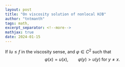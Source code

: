 ```yaml
---
layout: post
title: "On viscosity solution of nonlocal HJB"
author: "tntmanth"
tags: math, 
excerpt_separator: <!--more-->
mathjax: true
date: 2024-01-15
---
```


<!--more-->

If $Iu \leq f$ in the viscosity sense, and $\varphi\in C^2$ such that
$$
    \varphi(x) = u (x), \qquad \varphi(y) > u(y)\;\text{for}\;y\neq x.
$$